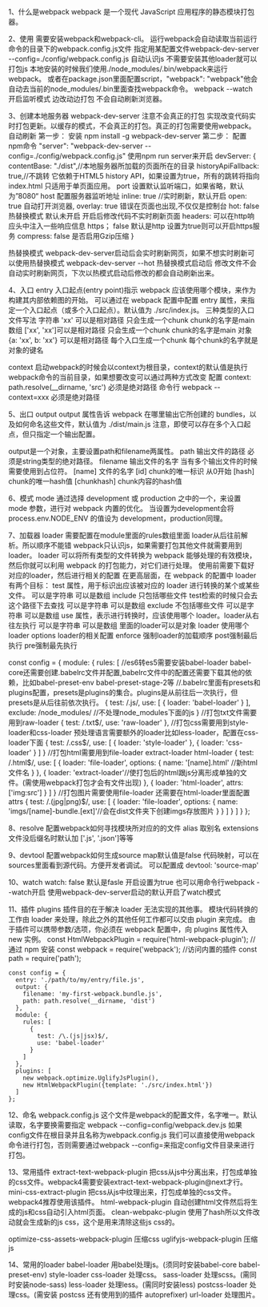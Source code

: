 1、什么是webpack
  webpack 是一个现代 JavaScript 应用程序的静态模块打包器。

2、使用
  需要安装webpack和webpack-cli。
  运行webpack会自动读取当前运行命令的目录下的webpack.config.js文件
  指定用某配置文件webpack-dev-server --config=./config/webpack.config.js
  自动认识js 不需要安装其他loader就可以打包js
  本地安装的时候我们使用./node_modules/.bin/webpack来运行webpack。
  或者在package.json里面配置script，"webpack": "webpack"他会自动去当前的node_modules/.bin里面查找webpack命令。
  webpack --watch 开启监听模式 边改动边打包 不会自动刷新浏览器。

3、创建本地服务器 webpack-dev-server 注意不会真正的打包
  实现改变代码实时打包更新。以缓存的模式，不会真正的打包。真正的打包需要使用webpack。自动刷新
  第一步： 安装 npm install -g webpack-dev-server
  第二步： 配置npm命令 "server": "webpack-dev-server --config=./config/webpack.config.js" 使用npm run server来开启
  devServer: {
    contentBase: "./dist",//本地服务器所加载的页面所在的目录
    historyApiFallback: true,//不跳转  它依赖于HTML5 history API，如果设置为true，所有的跳转将指向index.html 只适用于单页面应用。
    port  设置默认监听端口，如果省略，默认为”8080“
    host 配置服务器监听地址
    inline: true //实时刷新，默认开启
    open: true   自动打开浏览器,
    overlay: true   错误在页面也出现,不仅仅是控制台
    hot: false 热替换模式 默认未开启 开启后修改代码不实时刷新页面
    headers: 可以在http响应头中注入一些响应信息
    https； false 默认是http 设置为true则可以开启https服务
    compress: false 是否启用Gzip压缩
  }

  热替换模式
    webpack-dev-server启动后会实时刷新网页，如果不想实时刷新可以使用热替换模式 webpack-dev-server --hot
    热替换模式启动后 修改文件不会自动实时刷新网页，下次以热模式启动后修改的都会自动刷新出来。

4、入口 entry
  入口起点(entry point)指示 webpack 应该使用哪个模块，来作为构建其内部依赖图的开始。
  可以通过在 webpack 配置中配置 entry 属性，来指定一个入口起点（或多个入口起点）。默认值为 ./src/index.js。
  三种类型的入口文件写法
    字符串 'xx' 可以是相对路径 只会生成一个chunk chunk的名字是main
    数组 ['xx', 'xx']可以是相对路径 只会生成一个chunk chunk的名字是main
    对象 {a: 'xx', b: 'xx'} 可以是相对路径 每个入口生成一个chunk 每个chunk的名字就是对象的键名

  context
    启动webpack的时候会以context为根目录，context的默认值是执行webpack命令的当前目录，如果想要改变可以通过两种方式改变
      配置 context: path.resolve(__dirname, 'src') 必须是绝对路径
      命令行 webpack --context=xxx 必须是绝对路径

5、出口 output
  output 属性告诉 webpack 在哪里输出它所创建的 bundles，以及如何命名这些文件，默认值为 ./dist/main.js
  注意，即使可以存在多个入口起点，但只指定一个输出配置。

  output是一个对象，主要设置path和filename两属性。
    path 输出文件的路径 必须是string类型的绝对路径。
    filename 输出文件的名字 当有多个输出文件的时候需要使用到占位符。
      [name] 文件的名字
      [id] chunk的唯一标识 从0开始
      [hash] chunk的唯一hash值
      [chunkhash] chunk内容的hash值

6、模式 mode
  通过选择 development 或 production 之中的一个，来设置 mode 参数，进行对 webpack 内置的优化。
  当设置为development会将 process.env.NODE_ENV 的值设为 development，production同理。

7、加载器 loader 需要配置在module里面的rules数组里面
  loader从后往前解析。所以顺序不能错
  webpack只认识js，如果需要打包其他文件就需要用到loader。
  loader 可以将所有类型的文件转换为 webpack 能够处理的有效模块，然后你就可以利用 webpack 的打包能力，对它们进行处理。
  使用前需要下载好对应的loader，然后进行相关的配置
  在更高层面，在 webpack 的配置中 loader 有两个目标：
    test 属性，用于标识出应该被对应的 loader 进行转换的某个或某些文件。
      可以是字符串 可以是数组
    include 只包括哪些文件 test检索的时候只会去这个路径下去查找
      可以是字符串 可以是数组
    exclude 不包括哪些文件
      可以是字符串 可以是数组
    use 属性，表示进行转换时，应该使用哪个 loader。loader从右往左执行
      可以是字符串 可以是数组
      里面的loader可以是对象
        loader 使用哪个loader
        options loader的相关配置
        enforce 强制loader的加载顺序 post强制最后执行 pre强制最先执行

  const config = {
    module: {
      rules: [
        //es6转es5需要安装babel-loader babel-core还需要创建.babelrc文件并配置,babelrc文件中的配置还需要下载其他的依赖，比如babel-preset-env babel-preset-stage-2等
        //.babelrc里面有presets和plugins配置，presets是plugins的集合。plugins是从前往后一次执行，但presets是从后往前依次执行。
        {
            test: /\.js/,
            use: [
              {
                loader: 'babel-loader'
              }
            ],
            exclude: /node_modules/ //不处理node_modules下面的js
        }
        //打包txt文件需要用到raw-loader
        { test: /\.txt$/, use: 'raw-loader' },
        //打包css需要用到style-loader和css-loader 预处理语言需要额外的loader比如less-loader，配置在css-loader下面
        {
            test: /\.css$/,
            use: [
                {
                    loader: 'style-loader'
                },
                {
                    loader: 'css-loader'
                }
            ]
        }
        //打包html需要用到file-loader extract-loader html-loader
        {
            test: /\.html$/,
            use: [
              {
                loader: 'file-loader',
                options: {
                  name: '[name].html' //新html文件名
                }
              },
              {
                loader: 'extract-loader'//使打包后的html跟js分离形成单独的文件。(需使用webpack打包才会有文件出现)
              },
              {
                loader: 'html-loader',
                attrs: ['img:src']
              }
            ]
         }
         //打包图片需要使用file-loader 还需要在html-loader里面配置attrs
         {
             test: /\.(jpg|png)$/,
             use: [
               {
                 loader: 'file-loader',
                 options: {
                   name: 'imgs/[name]-bundle.[ext]'//会在dist文件夹下创建imgs存放图片
                 }
               }
             ]
         }
      ]
    }
  };

8、resolve 配置webpack如何寻找模块所对应的的文件
  alias 取别名
  extensions 文件没后缀名时默认加 ['.js', '.json']等等

9、devtool
    配置webpack如何生成source map默认值是false
    代码映射，可以在sources里面看到源代码。方便开发者调试。
    可以配置成 devtool: 'source-map'

10、watch
  watch: false 默认是fasle 开启设置为true 
  也可以用命令行webpack --watch开启
  使用webpack-dev-server启动的默认开启了watch模式

11、插件 plugins
  插件目的在于解决 loader 无法实现的其他事。
  模块代码转换的工作由 loader 来处理，除此之外的其他任何工作都可以交由 plugin 来完成。
  由于插件可以携带参数/选项，你必须在 webpack 配置中，向 plugins 属性传入 new 实例。
    const HtmlWebpackPlugin = require('html-webpack-plugin'); //通过 npm 安装
    const webpack = require('webpack'); //访问内置的插件
    const path = require('path');

    const config = {
      entry: './path/to/my/entry/file.js',
      output: {
        filename: 'my-first-webpack.bundle.js',
        path: path.resolve(__dirname, 'dist')
      },
      module: {
        rules: [
          {
            test: /\.(js|jsx)$/,
            use: 'babel-loader'
          }
        ]
      },
      plugins: [
        new webpack.optimize.UglifyJsPlugin(),
        new HtmlWebpackPlugin({template: './src/index.html'})
      ]
    };

12、命名
  webpack.config.js 这个文件是webpack的配置文件，名字唯一。默认读取，名字要换需要指定 webpack --config=config/webpack.dev.js
  如果config文件在根目录并且名称为webpack.config.js 我们可以直接使用webpack命令进行打包，否则需要通过webpack --config=来指定config文件目录来进行打包。

13、常用插件
  extract-text-webpack-plugin 把css从js中分离出来，打包成单独的css文件。webpack4需要安装extract-text-webpack-plugin@next才行。
  mini-css-extract-plugin 把css从js中纹理出来，打包成单独的css文件。webpack4推荐使用该插件。
  html-webpack-plugin 自动创建html文件然后将生成的js和css自动引入html页面。
  clean-webpakc-plugin 使用了hash所以文件改动就会生成新的js css，这个是用来清除这些js css的。

  optimize-css-assets-webpack-plugin 压缩css
  uglifyjs-webpack-plugin 压缩js

14、常用的loader
  babel-loader 用babel处理js。(须同时安装babel-core babel-preset-env)
  style-loader css-loader 处理css。
  sass-loader 处理scss。(需同时安装node-sass)
  less-loader 处理less。(需同时安装less)
  postcss-loader 处理css。(需安装 postcss 还有使用到的插件 autoprefixer)
  url-loader 处理图片。
